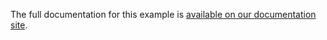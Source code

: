The full documentation for this example is [available on our documentation site](https://www.pelion.com/docs/device-management/current/connecting/linux-on-raspberry-pi-3.html).
